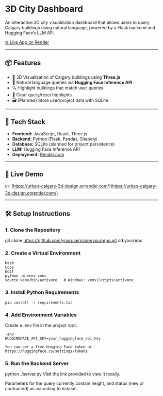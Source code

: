 # 3D City Dashboard

An interactive 3D city visualization dashboard that allows users to query Calgary buildings using natural language, powered by a Flask backend and Hugging Face’s LLM API.

[🌐 Live App on Render](https://urban-calgary-3d-design.onrender.com/)

---

## 📦 Features

- 🌇 3D Visualization of Calgary buildings using **Three.js**
- 🧠 Natural language queries via **Hugging Face Inference API**
- 🔍 Highlight buildings that match user queries
- 🧼 Clear query/reset highlights
- 🗃️ (Planned) Store user/project data with SQLite

---

## 🧰 Tech Stack

- **Frontend:** JavaScript, React, Three.js
- **Backend:** Python (Flask, Pandas, Shapely)
- **Database:** SQLite (planned for project persistence)
- **LLM:** Hugging Face Inference API
- **Deployment:** [Render.com](https://render.com)

---

## 🚀 Live Demo

👉 [https://urban-calgary-3d-design.onrender.com/](https://urban-calgary-3d-design.onrender.com/)

---

## 🛠️ Setup Instructions

### 1. Clone the Repository

git clone https://github.com/yourusername/yourrepo.git
cd yourrepo
### 2. Create a Virtual Environment
```
bash
Copy
Edit
python -m venv venv
source venv/bin/activate   # Windows: venv\Scripts\activate
```

### 3. Install Python Requirements
```
pip install -r requirements.txt
```
### 4. Add Environment Variables
Create a .env file in the project root:

```
.env
HUGGINGFACE_API_KEY=your_huggingface_api_key

You can get a free Hugging Face token at: https://huggingface.co/settings/tokens
```

### 5. Run the Backend Server

python ./server.py
Visit the link provided to view it locally.

Parameters for the query currently contain height, and status (new or contructed) as according to dataset.